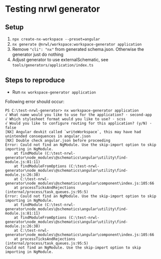 # Testing nrwl generator

## Setup
1. `npx create-nx-workspace --preset=angular`
2. `nx generate @nrwl/workspace:workspace-generator application`
3. Remove `"cli": "nx"` from generated schema.json. Otherwise the generator just do nothing
4. Adjust generator to use externalSchematic, see `tools/generators/application/index.ts`

## Steps to reproduce
- Run `nx workspace-generator application`

Following error should occur:
```
PS C:\test-nrwl-generator> nx workspace-generator application
√ What name would you like to use for the application? · second-app
√ Which stylesheet format would you like to use? · scss
√ Would you like to configure routing for this application? (y/N) · false
[NX] Angular devkit called `writeWorkspace`, this may have had unintended consequences in angular.json
[NX] Double check angular.json before proceeding
Error: Could not find an NgModule. Use the skip-import option to skip importing in NgModule.
    at findModule (C:\test-nrwl-generator\node_modules\@schematics\angular\utility\find-module.js:81:11)
    at findModuleFromOptions (C:\test-nrwl-generator\node_modules\@schematics\angular\utility\find-module.js:26:38)
    at C:\test-nrwl-generator\node_modules\@schematics\angular\component\index.js:105:66
    at processTicksAndRejections (internal/process/task_queues.js:95:5)
Error: Could not find an NgModule. Use the skip-import option to skip importing in NgModule.
    at findModule (C:\test-nrwl-generator\node_modules\@schematics\angular\utility\find-module.js:81:11)
    at findModuleFromOptions (C:\test-nrwl-generator\node_modules\@schematics\angular\utility\find-module.js:26:38)
    at C:\test-nrwl-generator\node_modules\@schematics\angular\component\index.js:105:66
    at processTicksAndRejections (internal/process/task_queues.js:95:5)
Could not find an NgModule. Use the skip-import option to skip importing in NgModule.
```

